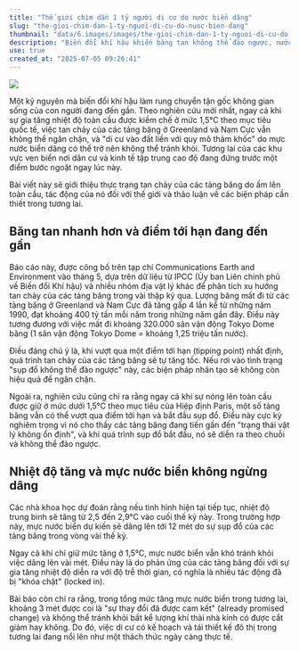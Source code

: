 ```yaml
---
title: "Thế giới chìm dần 1 tỷ người di cư do nước biển dâng"
slug: "the-gioi-chim-dan-1-ty-nguoi-di-cu-do-nuoc-bien-dang"
thumbnail: "data/6.images/images/the-gioi-chim-dan-1-ty-nguoi-di-cu-do-nuoc-bien-dang.webp"
description: "Biến đổi khí hậu khiến băng tan không thể đảo ngược, nước biển dâng và 1 tỷ người có nguy cơ phải di cư vào đất liền."
use: true
created_at: "2025-07-05 09:26:41"
---
```


![](/images/20250705-00010000-ampreview-000-1-view.webp)

Một kỷ nguyên mà biến đổi khí hậu làm rung chuyển tận gốc không gian sống của con người đang đến gần. Theo nghiên cứu mới nhất, ngay cả khi sự gia tăng nhiệt độ toàn cầu được kiềm chế ở mức 1,5°C theo mục tiêu quốc tế, việc tan chảy của các tảng băng ở Greenland và Nam Cực vẫn không thể ngăn chặn, và "di cư vào đất liền với quy mô thảm khốc" do mực nước biển dâng có thể trở nên không thể tránh khỏi. Tương lai của các khu vực ven biển nơi dân cư và kinh tế tập trung cao độ đang đứng trước một điểm bước ngoặt ngay lúc này.

Bài viết này sẽ giới thiệu thực trạng tan chảy của các tảng băng do ấm lên toàn cầu, tác động của nó đối với thế giới và thảo luận về các biện pháp cần thiết trong tương lai.

## Băng tan nhanh hơn và điểm tới hạn đang đến gần

Báo cáo này, được công bố trên tạp chí Communications Earth and Environment vào tháng 5, dựa trên dữ liệu từ IPCC (Ủy ban Liên chính phủ về Biến đổi Khí hậu) và nhiều nhóm địa vật lý khác để phân tích xu hướng tan chảy của các tảng băng trong vài thập kỷ qua. Lượng băng mất đi từ các tảng băng ở Greenland và Nam Cực đã tăng gấp 4 lần kể từ những năm 1990, đạt khoảng 400 tỷ tấn mỗi năm trong những năm gần đây. Điều này tương đương với việc mất đi khoảng 320.000 sân vận động Tokyo Dome băng (1 sân vận động Tokyo Dome = khoảng 1,25 triệu tấn nước).

Điều đáng chú ý là, khi vượt qua một điểm tới hạn (tipping point) nhất định, quá trình tan chảy của các tảng băng sẽ tự tăng tốc. Nếu rơi vào tình trạng "sụp đổ không thể đảo ngược" này, các biện pháp nhân tạo sẽ không còn hiệu quả để ngăn chặn.

Ngoài ra, nghiên cứu cũng chỉ ra rằng ngay cả khi sự nóng lên toàn cầu được giữ ở mức dưới 1,5°C theo mục tiêu của Hiệp định Paris, một số tảng băng vẫn có thể vượt qua điểm tới hạn và bắt đầu sụp đổ. Điều này cực kỳ nghiêm trọng vì nó cho thấy các tảng băng đang tiến gần đến "trạng thái vật lý không ổn định", và khi quá trình sụp đổ bắt đầu, nó sẽ diễn ra theo chuỗi và không thể đảo ngược.

## Nhiệt độ tăng và mực nước biển không ngừng dâng

Các nhà khoa học dự đoán rằng nếu tình hình hiện tại tiếp tục, nhiệt độ trung bình sẽ tăng từ 2,5 đến 2,9°C vào cuối thế kỷ này. Trong trường hợp này, mực nước biển dự kiến sẽ dâng lên tới 12 mét do sự sụp đổ của các tảng băng trong vòng vài thế kỷ.

Ngay cả khi chỉ giữ mức tăng ở 1,5°C, mực nước biển vẫn khó tránh khỏi việc dâng lên vài mét. Điều này là do phản ứng của các tảng băng đối với sự gia tăng nhiệt độ diễn ra với độ trễ thời gian, có nghĩa là nhiều tác động đã bị "khóa chặt" (locked in).

Bài báo còn chỉ ra rằng, trong tổng mức tăng mực nước biển trong tương lai, khoảng 3 mét được coi là "sự thay đổi đã được cam kết" (already promised change) và không thể tránh khỏi bất kể lượng khí thải nhà kính có được cắt giảm hay không. Do đó, việc di cư có kế hoạch và tái thiết kế đô thị trong tương lai đang nổi lên như một thách thức ngày càng thực tế.
